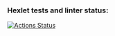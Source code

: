 ### Hexlet tests and linter status:
[![Actions Status](https://github.com/vitklimin/qa-engineer-project-84/actions/workflows/hexlet-check.yml/badge.svg)](https://github.com/vitklimin/qa-engineer-project-84/actions)